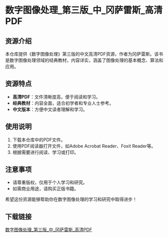 # 数字图像处理_第三版_中_冈萨雷斯_高清PDF

## 资源介绍

本仓库提供《数字图像处理》第三版的中文高清PDF资源，作者为冈萨雷斯。该书是数字图像处理领域的经典教材，内容详实，涵盖了图像处理的基本概念、算法和应用。

## 资源特点

- **高清PDF**：文件清晰度高，便于阅读和学习。
- **经典教材**：内容全面，适合初学者和专业人士参考。
- **中文版本**：方便中文读者理解和学习。

## 使用说明

1. 下载本仓库中的PDF文件。
2. 使用PDF阅读器打开文件，如Adobe Acrobat Reader、Foxit Reader等。
3. 根据需要进行阅读、学习或打印。

## 注意事项

- 请尊重版权，仅用于个人学习和研究。
- 如需商业用途，请购买正版书籍。

希望这份资源能够帮助你在数字图像处理的学习和研究中取得进步！

## 下载链接

[数字图像处理_第三版_中_冈萨雷斯_高清PDF](https://pan.quark.cn/s/ed8527ee2ad0)